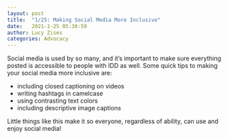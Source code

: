 ```yaml
---
layout: post
title:  "1/25: Making Social Media More Inclusive"
date:   2021-1-25 05:30:59
author: Lucy Zises
categories: Advocacy
---
```

Social media is used by so many, and it’s important to make sure everything posted is accessible to people with IDD as well. Some quick tips to making your social media more inclusive are:
- including closed captioning on videos
- writing hashtags in camelcase
- using contrasting text colors
- including descriptive image captions

Little things like this make it so everyone, regardless of ability, can use and enjoy social media!
